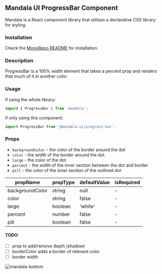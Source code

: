## Mandala UI ProgressBar Component
Mandala is a React component library that utilizes a declarative CSS library for styling.

### Installation
Check the [MonoRepo README](https://github.com/mandala-ui/mandala) for installation.

### Description
ProgressBar is a 100% width element that takes a percent prop and renders that much of it in another color.

### Usage
if using the whole library:
```js
import { ProgressBar } from 'mandala';
```
if only using this component:
```js
import ProgressBar from '@mandala-ui/progress-bar';
```
### Props
* `backgroundColor` - the color of the border around the dot
* `color` - the width of the border around the dot
* `large` - the color of the dot
* `percent` - the width of the inner section between the dot and border
* `pill` - the color of the inner section of the outlined dot

| propName | propType | defaultValue | isRequired |
| -------- | -------- | ------------ | ---------- |
| backgroundColor | string | null    | -          |
| color      | string | false        | -          |
| large      | boolean| 'white'      | -          |
| percent    | number | false        | -          |
| pill       | boolean| false        | -          |


#### TODO:
- [ ] prop to add/remove depth (shadow)
- [ ] borderColor adds a border of relevant color
- [ ] border width

![mandala-bottom](https://user-images.githubusercontent.com/1824267/38281372-32114e5c-375f-11e8-9fbe-e5191b96429c.png)
